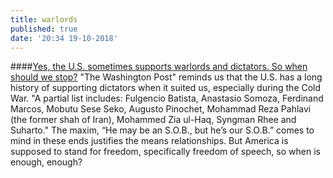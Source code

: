 ```yaml
---
title: warlords
published: true
date: '20:34 19-10-2018'
---
```


####[Yes, the U.S. sometimes supports warlords and dictators. So when should we stop?](https://www.washingtonpost.com/blogs/post-partisan/wp/2018/10/19/yes-the-u-s-sometimes-supports-warlords-and-dictators-so-when-should-we-stop/?utm_term=.7a73c20a9f85)
"The Washington Post" reminds us that the U.S. has a long history of supporting dictators when it suited us, especially during the Cold War. "A partial list includes: Fulgencio Batista, Anastasio Somoza, Ferdinand Marcos, Mobutu Sese Seko, Augusto Pinochet, Mohammad Reza Pahlavi (the former shah of Iran), Mohammed Zia ul-Haq, Syngman Rhee and Suharto." The maxim, “He may be an S.O.B., but he’s our S.O.B.” comes to mind in these ends justifies the means relationships. But America is supposed to stand for freedom, specifically freedom of speech, so when is enough, enough?